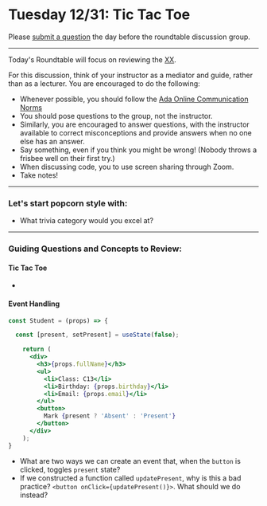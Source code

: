 # Tuesday 12/31: Tic Tac Toe

Please [submit a question](https://airtable.com/shrOEPwWbMZXxXlTt) the day before the roundtable discussion group.

---

Today's Roundtable will focus on reviewing the [XX](https://learn-2.galvanize.com/cohorts/2036/).

For this discussion, think of your instructor as a mediator and guide, rather than as a lecturer. You are encouraged to do the following:

* Whenever possible, you should follow the [Ada Online Communication Norms](https://learn-2.galvanize.com/cohorts/2036/blocks/882/content_files/00-welcome-to-ada/02-wk01-online-communication-norms.md)
* You should pose questions to the group, not the instructor.
* Similarly, you are encouraged to answer questions, with the instructor available to correct misconceptions and provide answers when no one else has an answer.
* Say something, even if you think you might be wrong! (Nobody throws a frisbee well on their first try.)
* When discussing code, you to use screen sharing through Zoom.
* Take notes!

---

### Let's start popcorn style with:
* What trivia category would you excel at?

---

### Guiding Questions and Concepts to Review:

#### Tic Tac Toe
* 

#### Event Handling

```jsx
const Student = (props) => {

  const [present, setPresent] = useState(false);

    return (
      <div>
        <h3>{props.fullName}</h3>
        <ul>
          <li>Class: C13</li>
          <li>Birthday: {props.birthday}</li>
          <li>Email: {props.email}</li>
        </ul>
        <button>
          Mark {present ? 'Absent' : 'Present'}
        </button>
      </div>
    );
}
```
* What are two ways we can create an event that, when the `button` is clicked, toggles `present` state?
* If we constructed a function called `updatePresent`, why is this a bad practice? `<button onClick={updatePresent()}>`. What should we do instead?